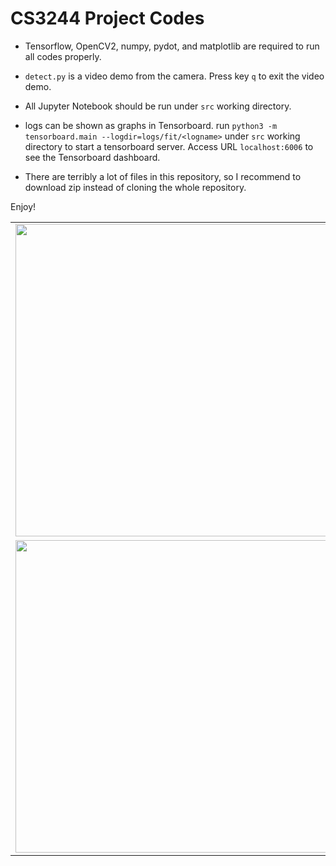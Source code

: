 # CS3244 Project Codes

- Tensorflow, OpenCV2, numpy, pydot, and matplotlib are required
to run all codes properly.

- `detect.py` is a video demo from the camera. Press key `q` to exit
the video demo.

- All Jupyter Notebook should be run under `src` working directory.

- logs can be shown as graphs in Tensorboard. run `python3 -m tensorboard.main --logdir=logs/fit/<logname>` under `src` working directory to start a tensorboard server. Access URL `localhost:6006` to see the Tensorboard dashboard.

- There are terribly a lot of files in this repository, so I recommend
to download zip instead of cloning the whole repository.

Enjoy!
<table>
  <tr>
    <td><img src="https://github.com/user-attachments/assets/f6781c9c-9bed-4f9b-ba93-6b15a7a16153" width="500"/></td>
    <td><img src="https://github.com/user-attachments/assets/aae340a9-04e6-4baa-b5e1-d7e09210cf9a" width="500"/></td>
  </tr>
  <tr>
    <td><img src="https://github.com/user-attachments/assets/89c1a6c6-b219-4735-90d7-65b4c88d695f" width="500"/></td>
    <td><img src="https://github.com/user-attachments/assets/5600f8df-344d-4b7c-ba8c-5a29a514942f" width="500"/></td>
  </tr>
</table>

